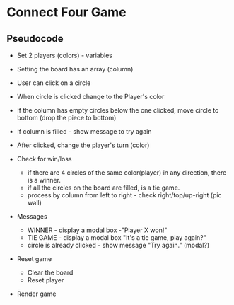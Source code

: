 # Connect Four Game



## Pseudocode

* Set 2 players (colors) - variables
* Setting the board has an array (column)
* User can click on a circle
* When circle is clicked change to the Player's color
* If the column has empty circles below the one clicked, move circle to bottom (drop the piece to bottom)
* If column is filled - show message to try again
* After clicked, change the player's turn (color)

* Check for win/loss
    * if there are 4 circles of the same color(player) in any direction, there is a winner.
    * if all the circles on the board are filled, is a tie game.
    * process by column from left to right - check right/top/up-right (pic wall)

* Messages 
    * WINNER - display a modal box -"Player X won!"
    * TIE GAME - display a modal box "It's a tie game, play again?"
    *    circle is already clicked - show message "Try again." (modal?)

* Reset game
    * Clear the board
    *  Reset player
* Render game

